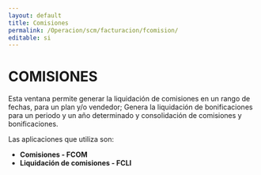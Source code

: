 ```yaml
---
layout: default
title: Comisiones
permalink: /Operacion/scm/facturacion/fcomision/
editable: si
---
```


# COMISIONES  

Esta ventana permite generar la liquidación de comisiones en un rango de fechas, para un plan y/o vendedor; Genera la liquidación de bonificaciones para un periodo y un año determinado y consolidación de comisiones y bonificaciones.  

Las aplicaciones que utiliza son:  

* **Comisiones - FCOM**  
* **Liquidación de comisiones - FCLI**

